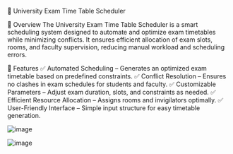 📅 University Exam Time Table Scheduler

🔹 Overview
The University Exam Time Table Scheduler is a smart scheduling system designed to automate and optimize exam timetables while minimizing conflicts. It ensures efficient allocation of exam slots, rooms, and faculty supervision, reducing manual workload and scheduling errors.

🔹 Features
✅ Automated Scheduling – Generates an optimized exam timetable based on predefined constraints.
✅ Conflict Resolution – Ensures no clashes in exam schedules for students and faculty.
✅ Customizable Parameters – Adjust exam duration, slots, and constraints as needed.
✅ Efficient Resource Allocation – Assigns rooms and invigilators optimally.
✅ User-Friendly Interface – Simple input structure for easy timetable generation.

![image](https://github.com/user-attachments/assets/69b5be36-07a3-4bcd-b91b-87317aeb362b)


![image](https://github.com/user-attachments/assets/92ec9d6f-8e1c-4d49-a17a-f5c543cdcd5c)
